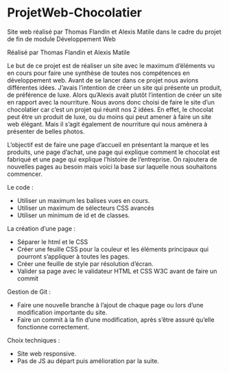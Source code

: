 # ProjetWeb-Chocolatier
Site web réalisé par Thomas Flandin et Alexis Matile dans le cadre du projet de fin de module Développement Web

Réalisé par
Thomas Flandin et 
Alexis Matile

Le but de ce projet est de réaliser un site avec le maximum d’éléments vu en cours pour faire une synthèse de toutes nos compétences en développement web.
Avant de se lancer dans ce projet nous avions différentes idées. J’avais l’intention de créer un site qui présente un produit, de préférence de luxe. Alors qu’Alexis avait plutôt l’intention de créer un site en rapport avec la nourriture.
Nous avons donc choisi de faire le site d’un chocolatier car c’est un projet qui réunit nos 2 idées.
En effet, le chocolat peut être un produit de luxe, ou du moins qui peut amener à faire un site web élégant. Mais il s’agit également de nourriture qui nous amènera à présenter de belles photos.


L’objectif est de faire une page d’accueil en présentant la marque et les produits, une page d’achat, une page qui explique comment le chocolat est fabriqué et une page qui explique l’histoire de l’entreprise. On rajoutera de nouvelles pages au besoin mais voici la base sur laquelle nous souhaitons commencer.


Le code :
-	Utiliser un maximum les balises vues en cours.
-	Utiliser un maximum de sélecteurs CSS avancés
-	Utiliser un minimum de id et de classes.


La création d’une page :
-	Séparer le html et le CSS
-	Créer une feuille CSS pour la couleur et les éléments principaux qui pourront s’appliquer à toutes les pages.
-	Créer une feuille de style par résolution d’écran.
-	Valider sa page avec le validateur HTML et CSS W3C avant de faire un commit

Gestion de Git :
-	Faire une nouvelle branche à l’ajout de chaque page ou lors d’une modification importante du site.
-	Faire un commit à la fin d’une modification, après s’être assuré qu’elle fonctionne correctement.

Choix techniques :
-	Site web responsive.
-	Pas de JS au départ puis amélioration par la suite.
